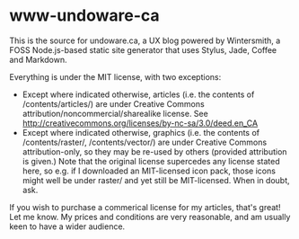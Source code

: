 www-undoware-ca
===============

This is the source for undoware.ca, a UX blog powered by Wintersmith, a FOSS Node.js-based static site generator that uses Stylus, Jade, Coffee and Markdown.

Everything is under the MIT license, with two exceptions:

- Except where indicated otherwise, articles (i.e. the contents of /contents/articles/) are under Creative Commons attribution/noncommercial/sharealike license. See <http://creativecommons.org/licenses/by-nc-sa/3.0/deed.en_CA>
- Except where indicated otherwise, graphics (i.e. the contents of /contents/raster/, /contents/vector/) are under Creative Commons attribution-only, so they may be re-used by others (provided attribution is given.) Note that the original license supercedes any license stated here, so e.g. if I downloaded an MIT-licensed icon pack, those icons might well be under raster/ and yet still be MIT-licensed. When in doubt, ask.

If you wish to purchase a commerical license for my articles, that's great! Let me know. My prices and conditions are very reasonable, and am usually keen to have a wider audience.
